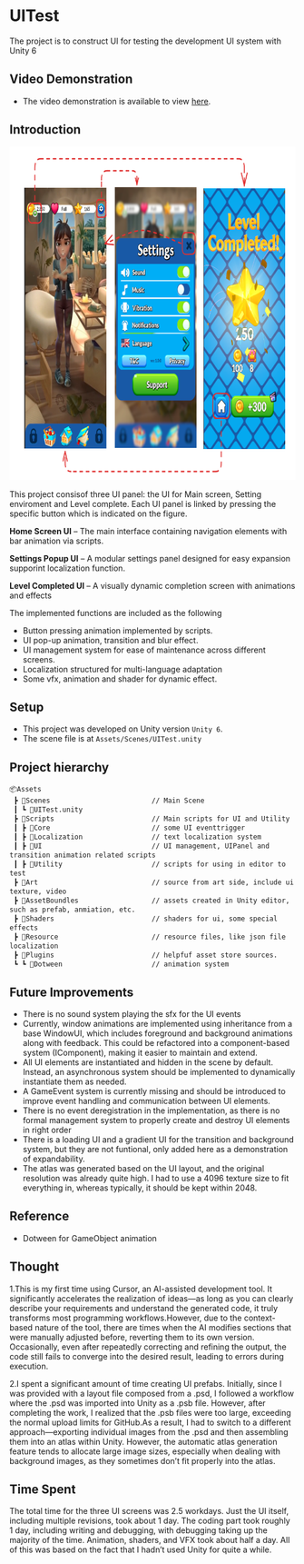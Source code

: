# UITest
The project is to construct UI for testing the development UI system with Unity 6
## Video Demonstration
* The video demonstration is available to view [here](https://youtu.be/wb_heEd8LsU).
## Introduction
<p align="center">
    <img src="pics/flow.png" height="586" width="812">
</p>

This project consisof three UI panel: the UI for Main screen, Setting enviroment and Level complete. Each UI panel is linked by pressing the specific button which is indicated on the figure.

**Home Screen UI** – The main interface containing navigation elements with bar animation via scripts.

**Settings Popup UI** – A modular settings panel designed for easy expansion supporint localization function.

**Level Completed UI** – A visually dynamic completion screen with animations and effects

The implemented functions are included as the following
* Button pressing animation implemented by scripts.
* UI pop-up animation, transition and blur effect.
* UI management system for ease of maintenance across different screens.
* Localization structured for multi-language adaptation 
* Some vfx, animation and shader for dynamic effect.


## Setup
* This project was developed on Unity version `Unity 6`.
* The scene file is at `Assets/Scenes/UITest.unity`

## Project hierarchy
```commandline
📦Assets
 ┣ 📂Scenes                         // Main Scene
 ┃ ┗ 📜UITest.unity                   
 ┣ 📂Scripts                        // Main scripts for UI and Utility
 ┃ ┣ 📂Core                         // some UI eventtrigger
 ┃ ┣ 📂Localization                 // text localization system
 ┃ ┣ 📂UI                           // UI management, UIPanel and transition animation related scripts
 ┃ ┣ 📂Utility                      // scripts for using in editor to test 
 ┣ 📂Art                            // source from art side, include ui texture, video
 ┣ 📂AssetBoundles                  // assets created in Unity editor, such as prefab, anmiation, etc.
 ┣ 📂Shaders                        // shaders for ui, some special effects
 ┣ 📂Resource                       // resource files, like json file localization
 ┣ 📂Plugins                        // helpfuf asset store sources.
 ┗ ┗ 📂Dotween                      // animation system
 ```

## Future Improvements
* There is no sound system playing the sfx for the UI events
* Currently, window animations are implemented using inheritance from a base WindowUI, which includes foreground and background animations along with feedback. This could be refactored into a component-based system (IComponent), making it easier to maintain and extend.
* All UI elements are instantiated and hidden in the scene by default. Instead, an asynchronous system should be implemented to dynamically instantiate them as needed.
* A GameEvent system is currently missing and should be introduced to improve event handling and communication between UI elements.
* There is no event deregistration in the implementation, as there is no formal management system to properly create and destroy UI elements in right order
* There is a loading UI and a gradient UI for the transition and background system, but they are not funtional, only added here as a demonstration of expandability.
* The atlas was generated based on the UI layout, and the original resolution was already quite high. I had to use a 4096 texture size to fit everything in, whereas typically, it should be kept within 2048.

## Reference
* Dotween for GameObject animation

## Thought
1.This is my first time using Cursor, an AI-assisted development tool. It significantly accelerates the realization of ideas—as long as you can clearly describe your requirements and understand the generated code, it truly transforms most programming workflows.However, due to the context-based nature of the tool, there are times when the AI modifies sections that were manually adjusted before, reverting them to its own version. Occasionally, even after repeatedly correcting and refining the output, the code still fails to converge into the desired result, leading to errors during execution.

2.I spent a significant amount of time creating UI prefabs. Initially, since I was provided with a layout file composed from a .psd, I followed a workflow where the .psd was imported into Unity as a .psb file. However, after completing the work, I realized that the .psb files were too large, exceeding the normal upload limits for GitHub.As a result, I had to switch to a different approach—exporting individual images from the .psd and then assembling them into an atlas within Unity. However, the automatic atlas generation feature tends to allocate large image sizes, especially when dealing with background images, as they sometimes don’t fit properly into the atlas.

## Time Spent
The total time for the three UI screens was 2.5 workdays. Just the UI itself, including multiple revisions, took about 1 day. The coding part took roughly 1 day, including writing and debugging, with debugging taking up the majority of the time. Animation, shaders, and VFX took about half a day.
All of this was based on the fact that I hadn’t used Unity for quite a while.